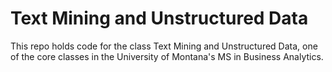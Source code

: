 # Text Mining and Unstructured Data

This repo holds code for the class Text Mining and Unstructured Data, one of 
the core classes in the University of Montana's MS in Business Analytics.
